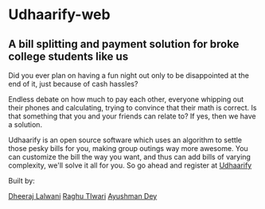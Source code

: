# Udhaarify-web
## A bill splitting and payment solution for broke college students like us

Did you ever plan on having a fun night out only to be disappointed at the end of it, 
just because of cash hassles? 

Endless debate on how much to pay each other, everyone whipping out their phones and calculating, trying to convince that their math is correct. 
Is that something that you and your friends can relate to? If yes, then we have a solution. 

Udhaarify is an open source software which uses an algorithm to settle those pesky bills for you, making group outings way more awesome.
You can customize the bill the way you want, and thus can add bills of varying complexity, we'll solve it all for you.
So go ahead and register at [Udhaarify](http://udhaarify.me)

Built by:
 
[Dheeraj Lalwani](https://github.com/Dheeraj27)
[Raghu TIwari](https://github.com/raghutiwari)
[Ayushman Dey](https://github.com/ayushmandey97)


